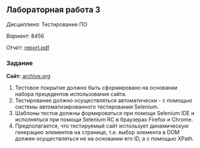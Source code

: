 ## Лабораторная работа 3
*Дисциплина:* Тестирование ПО

*Вариант:* 8456

*Отчёт:* [report.pdf](https://github.com/ANegrash/TPO_lab3/blob/master/report.pdf)

### Задание
**Сайт:** [archive.org](https://archive.org)

1. Тестовое покрытие должно быть сформировано на основании набора прецедентов использования сайта.
2. Тестирование должно осуществляться автоматически - с помощью системы автоматизированного тестирования Selenium.
3. Шаблоны тестов должны формироваться при помощи Selenium IDE и исполняться при помощи Selenium RC в браузерах Firefox и Chrome.
4. Предполагается, что тестируемый сайт использует динамическую генерацию элементов на странице, т.е. выбор элемента в DOM должен осуществляться не на основании его ID, а с помощью XPath.
